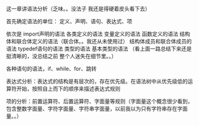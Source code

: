 这一章讲语法分析（乏味。。没法子 我还是得硬着皮头看下去）

首先确定语法的单位：
	定义、声明、语句、表达式、项

依次是
import声明的语法
各类定义的语法
变量定义的语法
函数定义的语法
结构体和联合体定义的语法（联合体。。我还从未使用过）
结构体成员和联合体成员的语法
typedef语句的语法
类型的语法
基本类型的语法
（看上面一路总结下来还是挺清晰的，没总结之前 整个人迷失在细节里。。）

各种语句的语法，if、while、for、跳转

表达式分析：表达式的结构是有层次的，存在优先级。在语法树中从优先级低的运算符开始，按照自上而下的顺序来描述表达式规则


项的分析：前置运算符、后置运算符、字面量等规则（字面量这个概念很少看到，包含整数字面量、字符字面量、字符串字面量，以前我以为只有字符串存在字面量。。）





